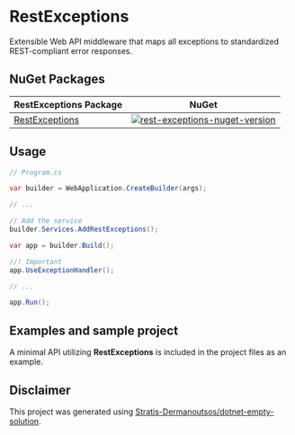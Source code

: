 # RestExceptions

Extensible Web API middleware that maps all exceptions to standardized REST-compliant error responses.

## NuGet Packages

| RestExceptions Package                                          | NuGet                                                                                                                                          |
|-----------------------------------------------------------------|------------------------------------------------------------------------------------------------------------------------------------------------|
| [RestExceptions](https://www.nuget.org/packages/RestExceptions) | [<img src='https://img.shields.io/nuget/v/RestExceptions' alt='rest-exceptions-nuget-version'>](https://www.nuget.org/packages/RestExceptions) |

## Usage

```csharp
// Program.cs

var builder = WebApplication.CreateBuilder(args);

// ...

// Add the service
builder.Services.AddRestExceptions();

var app = builder.Build();

//! Important
app.UseExceptionHandler();

// ...

app.Run();
```

## Examples and sample project

A minimal API utilizing **RestExceptions** is included in the project files as an example.

## Disclaimer

This project was generated using [Stratis-Dermanoutsos/dotnet-empty-solution](https://github.com/Stratis-Dermanoutsos/dotnet-empty-solution).

